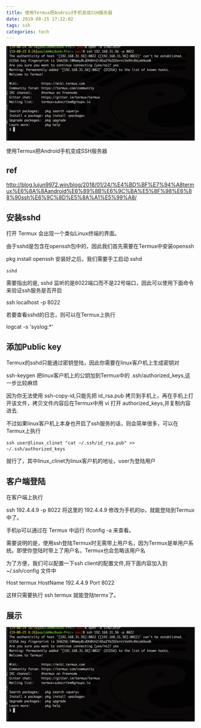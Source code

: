 ```yaml
---
title: 使用Termux把Android手机变成SSH服务器
date: 2019-08-25 17:22:02
tags: ssh
categories: tech
---
```


<img src="/img/sshToPhone.jpg">

使用Termux把Android手机变成SSH服务器

<!--more-->


## ref

http://blog.lujun9972.win/blog/2018/01/24/%E4%BD%BF%E7%94%A8termux%E6%8A%8Aandroid%E6%89%8B%E6%9C%BA%E5%8F%98%E6%88%90ssh%E6%9C%8D%E5%8A%A1%E5%99%A8/

## 安装sshd

打开 Termux 会出现一个类似Linux终端的界面。

由于sshd是包含在openssh包中的，因此我们首先需要在Termux中安装openssh

pkg install openssh
安装好之后，我们需要手工启动 sshd

    sshd

需要指出的是, sshd 监听的是8022端口而不是22号端口，因此可以使用下面命令来验证ssh服务是否开启

ssh localhost -p 8022

若要查看sshd的日志，则可以在Termux上执行

logcat -s 'syslog:*' 

## 添加Public key


Termux的sshd只能通过密钥登陆，因此你需要在linux客户机上生成密钥对

ssh-keygen
把linux客户机上的公钥加到Termux中的 .ssh/authorized_keys,这一步比较麻烦

因为你无法使用 ssh-copy-id,只能先把 id_rsa.pub 拷贝到手机上，再在手机上打开该文件，拷贝文件内容后在Termux中用 vi 打开 authorized_keys,并复制内容进去.

不过如果linux客户机上本身也开启了ssh服务的话，则会简单很多，可以在Termux上执行

	ssh user@linux_clinet "cat ~/.ssh/id_rsa.pub" >> ~/.ssh/authorized_keys

就行了，其中linux_clinet为linux客户机的地址，user为登陆用户

## 客户端登陆

在客户端上执行

ssh 192.4.4.9 -p 8022
将这里的 192.4.4.9 修改为手机的ip，就能登陆到Termux中了。

手机ip可以通过在 Termux 中运行 ifconfig -a 来查看。

需要说明的是，使用ssh登陆Termux时无需带上用户名，因为Termux是单用户系统。即使你登陆时带上了用户名，Termux也会忽略该用户名

为了方便，我们可以配置一下ssh client的配置文件,将下面内容加入到 ~/.ssh/config 文件中

Host termux
     HostName 192.4.4.9
     Port 8022


这样只需要执行 ssh termux 就能登陆termx了。

## 展示

<img src="/img/sshToPhone.jpg">
